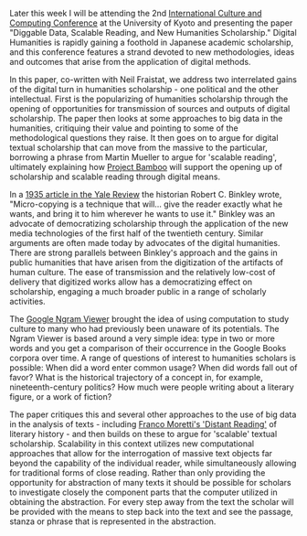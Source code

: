 Later this week I will be attending the 2nd [International Culture and Computing Conference](http://www.ai.soc.i.kyoto-u.ac.jp/culture2011/index.html) at the University of Kyoto and presenting the paper "Diggable Data, Scalable Reading, and New Humanities Scholarship." Digital Humanities is rapidly gaining a foothold in Japanese academic scholarship, and this conference features a strand devoted to new methodologies, ideas and outcomes that arise from the application of digital methods.

In this paper, co-written with Neil Fraistat, we address two interrelated gains of the digital turn in humanities scholarship - one political and the other intellectual. First is the popularizing of humanities scholarship through the opening of opportunities for transmission of sources and outputs of digital scholarship. The paper then looks at some approaches to big data in the humanities, critiquing their value and pointing to some of the methodological questions they raise. It then goes on to argue for digital textual scholarship that can move from the massive to the particular, borrowing a phrase from Martin Mueller to argue for 'scalable reading', ultimately explaining how [Project Bamboo](http://www.projectbamboo.org) will support the opening up of scholarship and scalable reading through digital means.

In a [1935 article in the Yale Review](http://www.wallandbinkley.com/rcb/articles/newtools-output.html) the historian Robert C. Binkley wrote, "Micro-copying is a technique that will... give the reader exactly what he wants, and bring it to him wherever he wants to use it." Binkley was an advocate of democratizing scholarship through the application of the new media technologies of the first half of the twentieth century. Similar arguments are often made today by advocates of the digital humanities. There are strong parallels between Binkley's approach and the gains in public humanities that have arisen from the digitization of the artifacts of human culture. The ease of transmission and the relatively low-cost of delivery that digitized works allow has a democratizing effect on scholarship, engaging a much broader public in a range of scholarly activities.

The [Google Ngram Viewer](http://books.google.com/ngrams) brought the idea of using computation to study culture to many who had previously been unaware of its potentials. The Ngram Viewer is based around a very simple idea: type in two or more words and you get a comparison of their occurrence in the Google Books corpora over time. A range of questions of interest to humanities scholars is possible: When did a word enter common usage? When did words fall out of favor? What is the historical trajectory of a concept in, for example, nineteenth-century politics? How much were people writing about a literary figure, or a work of fiction?

The paper critiques this and several other approaches to the use of big data in the analysis of texts - including [Franco Moretti's 'Distant Reading'](https://www.nytimes.com/2011/06/26/books/review/the-mechanic-muse-what-is-distant-reading.html?pagewanted=all) of literary history - and then builds on these to argue for 'scalable' textual scholarship. Scalability in this context utilizes new computational approaches that allow for the interrogation of massive text objects far beyond the capability of the individual reader, while simultaneously allowing for traditional forms of close reading. Rather than only providing the opportunity for abstraction of many texts it should be possible for scholars to investigate closely the component parts that the computer utilized in obtaining the abstraction. For every step away from the text the scholar will be provided with the means to step back into the text and see the passage, stanza or phrase that is represented in the abstraction.